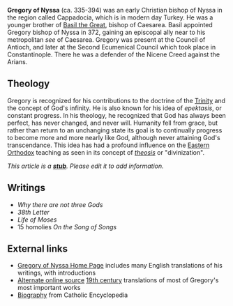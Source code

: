 **Gregory of Nyssa** (ca. 335-394) was an early Christian bishop of
Nyssa in the region called Cappadocia, which is in modern day
Turkey. He was a younger brother of
[Basil the Great](Basil_the_Great "Basil the Great"), bishop of
Caesarea. Basil appointed Gregory bishop of Nyssa in 372, gaining
an episcopal ally near to his metropolitan *see* of Caesarea.
Gregory was present at the Council of Antioch, and later at the
Second Ecumenical Council which took place in Constantinople. There
he was a defender of the Nicene Creed against the Arians.

## Theology

Gregory is recognized for his contributions to the doctrine of the
[Trinity](Trinity "Trinity") and the concept of God's infinity. He
is also known for his idea of *epektasis*, or constant progress. In
his theology, he recognized that God has always been perfect, has
never changed, and never will. Humanity fell from grace, but rather
than return to an unchanging state its goal is to continually
progress to become more and more nearly like God, although never
attaining God's transcendance. This idea has had a profound
influence on the
[Eastern Orthodox](Eastern_Orthodox "Eastern Orthodox") teaching as
seen in its concept of *[theosis](Theosis "Theosis")* or
"divinization".

*This article is a **[stub](http://www.theopedia.com/Category:Theopedia_stubs "Category:Theopedia stubs")**. Please edit it to add information.*
## Writings

-   *Why there are not three Gods*
-   *38th Letter*
-   *Life of Moses*
-   15 homolies *On the Song of Songs*

## External links

-   [Gregory of Nyssa Home Page](http://www.bhsu.edu/artssciences/asfaculty/dsalomon/nyssa/home.html)
    includes many English translations of his writings, with
    introductions
-   [Alternate online source](http://www.ccel.org/fathers2/NPNF2-05/TOC.htm)
    [19th century](index.php?title=19th_century&action=edit&redlink=1 "19th century (page does not exist)")
    translations of most of Gregory's most important works
-   [Biography](http://www.newadvent.org/cathen/07016a.htm) from
    Catholic Encyclopedia



